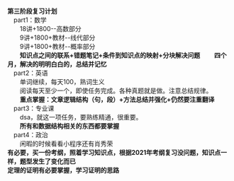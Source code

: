 **第三阶段复习计划<br>**
&emsp;part1：数学<br>
&emsp;&emsp;18讲+1800--高数部分<br>
&emsp;&emsp;9讲+1800+教材--线代部分<br>
&emsp;&emsp;9讲+1800+教材--概率部分<br>
&emsp;&emsp;**知识点之间的联系+错题笔记+条件到知识点的映射+分块解决问题**
&emsp;&emsp;**四个月，解决的明明白白的，总结并记忆<br>**
&emsp;part2：英语<br>
&emsp;&emsp;单词继续，每天100，熟词生义<br>
&emsp;&emsp;阅读每天至少一个，即使任务完成。各种真题就是做。注意总结规律。<br>
&emsp;&emsp;**重点掌握：文章逻辑结构（句，段）+方法总结并强化+仍然要注重翻译<br>**
&emsp;part3：专业课<br>
&emsp;&emsp;dsa，就这一项任务，要熟练精通，很重要。<br>
&emsp;&emsp;**所有和数据结构相关的东西都要掌握<br>**
&emsp;part4：政治<br>
&emsp;&emsp;闲暇的时候看看小程序还有肖秀荣<br>
**有必要，买一份考纲，照着学习知识点，根据2021年考纲复习没问题，知识点一样，题型发生了变化而已<br>**
**定理的证明有必要掌握，学习证明的思路**
